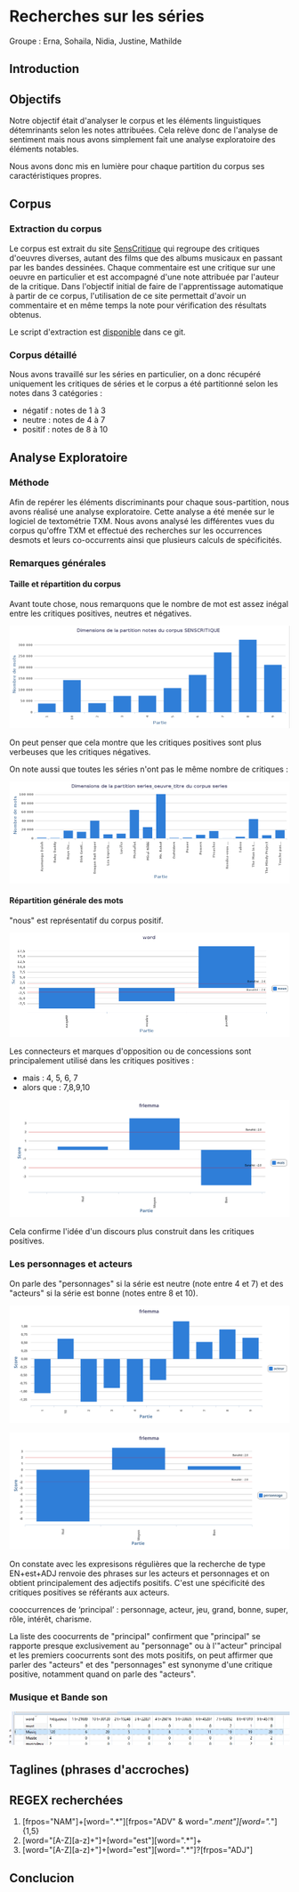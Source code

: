 # Recherches sur les séries

Groupe : Erna, Sohaila, Nidia, Justine, Mathilde

## Introduction

## Objectifs

Notre objectif était d'analyser le corpus et les éléments linguistiques détemrinants selon les notes attribuées. Cela relève donc de l'analyse de sentiment mais nous avons simplement fait une analyse exploratoire des éléments notables.

Nous avons donc mis en lumière pour chaque partition du corpus ses caractéristiques propres.

## Corpus

### Extraction du corpus

Le corpus est extrait du site [SensCritique](senscritique.fr) qui regroupe des critiques d'oeuvres diverses, autant des films que des albums musicaux en passant par les bandes dessinées. Chaque commentaire est une critique sur une oeuvre en particulier et est accompagné d'une note attribuée par l'auteur de la critique. Dans l'objectif initial de faire de l'apprentissage automatique à partir de ce corpus, l'utilisation de ce site permettait d'avoir un commentaire et en même temps la note pour vérification des résultats obtenus.

Le script d'extraction est [disponible](https://github.com/Bakaeru/SensCritiqueInalco/blob/master/sc_extractor.py) dans ce git.

### Corpus détaillé

Nous avons travaillé sur les séries en particulier, on a donc récupéré uniquement les critiques de séries et le corpus a été partitionné selon les notes dans 3 catégories :

- négatif : notes de 1 à 3
- neutre : notes de 4 à 7
- positif : notes de 8 à 10

## Analyse Exploratoire

### Méthode

Afin de repérer les éléments discriminants pour chaque sous-partition, nous avons réalisé une analyse exploratoire. Cette analyse a été menée sur le logiciel de textométrie TXM. Nous avons analysé les différentes vues du corpus qu'offre TXM et effectué des recherches sur les occurrences desmots et leurs co-occurrents ainsi que plusieurs calculs de spécificités.

### Remarques générales

#### Taille et répartition du corpus

Avant toute chose, nous remarquons que le nombre de mot est assez inégal entre les critiques positives, neutres et négatives.

![dimension des partitions du corpus séries](./capture_ecran/dimension_par_notes.png)

On peut penser que cela montre que les critiques positives sont plus verbeuses que les critiques négatives.

On note aussi que toutes les séries n'ont pas le même nombre de critiques :

![nombre de critiques par séries](./capture_ecran/dimensions_par_critiques.png)

#### Répartition générale des mots

"nous" est représentatif du corpus positif.

![Présence de nous dans le corpus positif](./capture_ecran/nous.png)

Les connecteurs et marques d'opposition ou de concessions sont principalement utilisé dans les critiques positives :

- mais : 4, 5, 6, 7
- alors que : 7,8,9,10

![utilisation de mais dans le corpus](./capture_ecran/Graphique_frlemma_mais.svg)

Cela confirme l'idée d'un discours plus construit dans les critiques positives.

### Les personnages et acteurs

On parle des "personnages" si la série est neutre (note entre 4 et 7) et des "acteurs" si la série est bonne (notes entre 8 et 10).

![Le terme acteur est représentatif des critiques plutôt positives](./capture_ecran/Graphique_lemma_acteur.svg)

![Le terme acteur est représentatif des critiques plutôt positives](./capture_ecran/Graphique_frlemma_personnage.svg)

On constate avec les expresisons régulières que la recherche de type EN+est+ADJ renvoie des phrases sur les acteurs et personnages et on obtient principalement des adjectifs positifs. C'est une spécificité des critiques positives se référants aux acteurs.

cooccurrences de ‘principal’ : personnage, acteur, jeu, grand, bonne, super, rôle, intérêt, charisme.

La liste des coocurrents de "principal" confirment que "principal" se rapporte presque exclusivement au "personnage" ou à l'"acteur" principal et les premiers coocurrents sont des mots positifs, on peut affirmer que parler des "acteurs" et des "personnages" est synonyme d'une critique positive, notamment quand on parle des "acteurs".


### Musique et Bande son

![Musique et bande-son](./capture_ecran/Musiq.jpg)

## Taglines (phrases d'accroches)



## REGEX recherchées

1) [frpos="NAM"]+[word=".*"][frpos="ADV" & word=".*ment"][word=".*"]{1,5}
2) [word="[A-Z][a-z]+"]+[word="est"][word=".*"]+
3) [word="[A-Z][a-z]+"]+[word="est"][word=".*"]?[frpos="ADJ"]

## Conclucion
